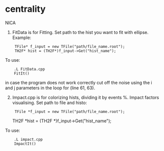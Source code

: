 # centrality
NICA

1. FitData is for Fitting. Set path to the hist you want to fit with ellipse.
Example:
        
        TFile* f_input = new TFile("path/file_name.root");
        TH2F* hist = (TH2F*)f_input->Get("hist_name");
To use: 

        .L FitData.cpp
        FitIt()

in case the program does not work correctly cut off the noise using the i and j parameters in the loop for (line 61, 63).

2. Impact.cpp is for colorizing hists, dividing it by events %. Impact factors visualising.
Set path to file and histo:

        TFile *f_input = new TFile("path/file_name.root");
	TH2F *hist = (TH2F *)f_input->Get("hist_name");
	
To use:

        .L impact.cpp
        ImpactIt()
 
